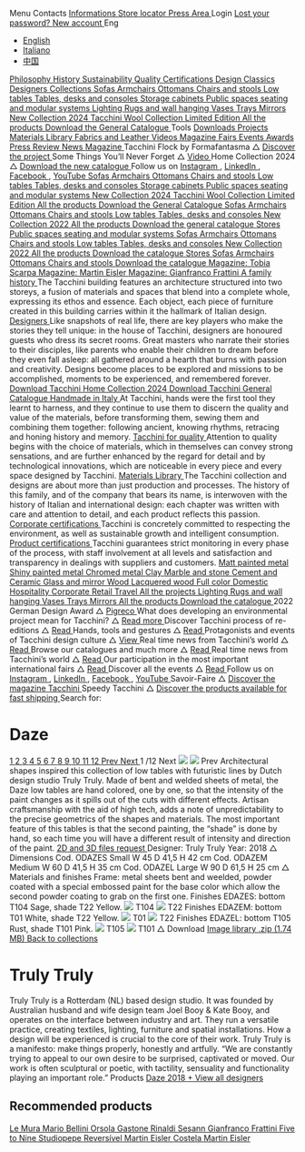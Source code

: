 Menu 
Contacts 
[ Informations ](file://cleaned_page.html/<https:/www.tacchini.it/en/informations/>)
[ Store locator ](file://cleaned_page.html/<https:/www.tacchini.it/en/store-locator/>)
[ Press Area ](file://cleaned_page.html/<https:/www.tacchini.it/en/press/>)
Login 
[ Lost your password? ](file://cleaned_page.html/<https:/www.tacchini.it/en/request-password/>)
[ New account ](file://cleaned_page.html/<https:/www.tacchini.it/en/reserved-area-access/>)
Eng 
  * [ English  ](file://cleaned_page.html/<https:/www.tacchini.it/en/low-tables/daze/> "English \(en\)")
  * [ Italiano  ](file://cleaned_page.html/<https:/www.tacchini.it/it/tavoli-bassi/daze/> "Italiano \(it\)")
  * [ 中国  ](file://cleaned_page.html/<https:/www.tacchini.it/zh/low-tables/daze/> "中国 \(zh\)")


[ Philosophy ](file://cleaned_page.html/<https:/www.tacchini.it/en/story/a-family-history/>)
[ History ](file://cleaned_page.html/<https:/www.tacchini.it/en/story/a-family-history/>) [ Sustainability ](file://cleaned_page.html/<https:/www.tacchini.it/en/sustainability/>) [ Quality ](file://cleaned_page.html/<https:/www.tacchini.it/en/quality/tacchini-for-quality/>) [ Certifications ](file://cleaned_page.html/<https:/www.tacchini.it/en/certifications/corporate-certifications/>) [ Design Classics ](file://cleaned_page.html/<https:/www.tacchini.it/en/design-classics/>) [ Designers ](file://cleaned_page.html/<https:/www.tacchini.it/en/designers/>)
[ Collections ](file://cleaned_page.html/<https:/www.tacchini.it/en/collections/>)
[ Sofas ](file://cleaned_page.html/<https:/www.tacchini.it/en/category/sofas/>)
[ Armchairs ](file://cleaned_page.html/<https:/www.tacchini.it/en/category/armchairs/>)
[ Ottomans ](file://cleaned_page.html/<https:/www.tacchini.it/en/category/ottomans/>)
[ Chairs and stools ](file://cleaned_page.html/<https:/www.tacchini.it/en/category/chairs-and-stools/>)
[ Low tables ](file://cleaned_page.html/<https:/www.tacchini.it/en/category/low-tables/>)
[ Tables, desks and consoles ](file://cleaned_page.html/<https:/www.tacchini.it/en/category/tables-desks-and-consoles/>)
[ Storage cabinets ](file://cleaned_page.html/<https:/www.tacchini.it/en/category/storage-cabinets/>)
[ Public spaces seating and modular systems ](file://cleaned_page.html/<https:/www.tacchini.it/en/category/public-spaces-seating-and-modular-systems/>)
[ Lighting ](file://cleaned_page.html/<https:/www.tacchini.it/en/tacchiniedizionitax/lighting/>)
[ Rugs and wall hanging ](file://cleaned_page.html/<https:/www.tacchini.it/en/tacchiniedizionitax/rugs-and-wall-hanging/>)
[ Vases ](file://cleaned_page.html/<https:/www.tacchini.it/en/tacchiniedizionitax/vases/>)
[ Trays ](file://cleaned_page.html/<https:/www.tacchini.it/en/tacchiniedizionitax/trays/>)
[ Mirrors ](file://cleaned_page.html/<https:/www.tacchini.it/en/tacchiniedizionitax/mirrors/>)
[ New Collection 2024 ](file://cleaned_page.html/<https:/www.tacchini.it/en/journal/tacchini-new-collection-2024/>)
[ Tacchini Wool Collection ](file://cleaned_page.html/<https:/www.tacchini.it/en/journal/tacchini-wool-collection/>)
[ Limited Edition ](file://cleaned_page.html/<https:/www.tacchini.it/en/category/limited-edition/>)
[ All the products ](file://cleaned_page.html/<http:/www.tacchini.it/en/collections/>)
[ Download the General Catalogue ](file://cleaned_page.html/<https:/www.tacchini.it/wp-content/uploads/2022/06/Tacchini-CatalogueT22.pdf>)
Tools 
[ Downloads ](file://cleaned_page.html/<https:/www.tacchini.it/en/downloads/>) [ Projects ](file://cleaned_page.html/<https:/www.tacchini.it/en/projects/>) [ Materials Library ](file://cleaned_page.html/<https:/www.tacchini.it/en/materials/>) [ Fabrics and Leather ](file://cleaned_page.html/<https:/www.tacchini.it/en/dress-code/>) [ Videos ](file://cleaned_page.html/<https:/www.tacchini.it/en/video-home/>)
[ Magazine ](file://cleaned_page.html/<https:/www.tacchini.it/en/savoir-faire/>)
[ Fairs ](file://cleaned_page.html/<https:/www.tacchini.it/en/fairs/>) [ Events ](file://cleaned_page.html/<https:/www.tacchini.it/en/events/>) [ Awards ](file://cleaned_page.html/<https:/www.tacchini.it/en/awards/>) [ Press Review ](file://cleaned_page.html/<https:/www.tacchini.it/en/press-review/>) [ News ](file://cleaned_page.html/<https:/www.tacchini.it/en/tjournal/>) [ Magazine ](file://cleaned_page.html/<https:/www.tacchini.it/en/savoir-faire/>)
Tacchini Flock by Formafantasma  △  [ Discover the project ](file://cleaned_page.html/<https:/www.tacchini.it/en/journal/tacchini-flock-by-formafantasma/>)
Some Things You’ll Never Forget  △  [ Video ](file://cleaned_page.html/<http:/www.tacchini.it/en/video/some-things-youll-never-forget/>)
Home Collection 2024  △  [ Download the new catalogue ](file://cleaned_page.html/<https:/www.tacchini.it/wp-content/uploads/2023/10/Tacchini-HomeCollection-Catalogue-2024.pdf>)
Follow us on [ Instagram ](file://cleaned_page.html/<https:/www.instagram.com/tacchini_italia_forniture/>) , [ LinkedIn ](file://cleaned_page.html/<https:/www.linkedin.com/company/tacchini-italia-forniture/>) , [ Facebook ](file://cleaned_page.html/<https:/www.facebook.com/TacchiniItaliaForniture/>) , [ YouTube ](file://cleaned_page.html/<https:/www.youtube.com/user/tacchiniforniture>)
[ Sofas ](file://cleaned_page.html/<https:/www.tacchini.it/en/category/sofas/>)
[ Armchairs ](file://cleaned_page.html/<https:/www.tacchini.it/en/category/armchairs/>)
[ Ottomans ](file://cleaned_page.html/<https:/www.tacchini.it/en/category/ottomans/>)
[ Chairs and stools ](file://cleaned_page.html/<https:/www.tacchini.it/en/category/chairs-and-stools/>)
[ Low tables ](file://cleaned_page.html/<https:/www.tacchini.it/en/category/low-tables/>)
[ Tables, desks and consoles ](file://cleaned_page.html/<https:/www.tacchini.it/en/category/tables-desks-and-consoles/>)
[ Storage cabinets ](file://cleaned_page.html/<https:/www.tacchini.it/en/category/storage-cabinets/>)
[ Public spaces seating and modular systems ](file://cleaned_page.html/<https:/www.tacchini.it/en/category/public-spaces-seating-and-modular-systems/>)
[ New Collection 2024 ](file://cleaned_page.html/<https:/www.tacchini.it/en/journal/tacchini-new-collection-2024/>)
[ Tacchini Wool Collection ](file://cleaned_page.html/<https:/www.tacchini.it/en/journal/tacchini-wool-collection/>)
[ Limited Edition ](file://cleaned_page.html/<https:/www.tacchini.it/en/category/limited-edition/>)
[ All the products ](file://cleaned_page.html/<http:/www.tacchini.it/en/collections/>)
[ Download the General Catalogue ](file://cleaned_page.html/<https:/www.tacchini.it/wp-content/uploads/2022/06/Tacchini-CatalogueT22.pdf>)
[ Sofas ](file://cleaned_page.html/<https:/www.tacchini.it/en/category/sofas/?type=15751>)
[ Armchairs ](file://cleaned_page.html/<https:/www.tacchini.it/en/category/armchairs/?type=15751>)
[ Ottomans ](file://cleaned_page.html/<https:/www.tacchini.it/en/category/ottomans/?type=15751>)
[ Chairs and stools ](file://cleaned_page.html/<https:/www.tacchini.it/en/category/chairs-and-stools/?type=15751>)
[ Low tables ](file://cleaned_page.html/<https:/www.tacchini.it/en/category/low-tables/?type=15751>)
[ Tables, desks and consoles ](file://cleaned_page.html/<https:/www.tacchini.it/en/category/tables-desks-and-consoles/?type=15751>)
[ New Collection 2022 ](file://cleaned_page.html/<https:/www.tacchini.it/en/journal/tacchini-new-collections-utopia/>)
[ All the products ](file://cleaned_page.html/<https:/www.tacchini.it/en/tipologia/domestic/>)
[ Download the general catalogue ](file://cleaned_page.html/<https:/www.tacchini.it/wp-content/uploads/2022/06/Tacchini-CatalogueT22.pdf>)
[ Stores ](file://cleaned_page.html/<https:/www.tacchini.it/en/stores/>)
[ Public spaces seating and modular systems ](file://cleaned_page.html/<https:/www.tacchini.it/en/category/public-spaces-seating-and-modular-systems/?type=15752>)
[ Sofas ](file://cleaned_page.html/<https:/www.tacchini.it/en/category/sofas/?type=15752>)
[ Armchairs ](file://cleaned_page.html/<https:/www.tacchini.it/en/category/armchairs/?type=15752>)
[ Ottomans ](file://cleaned_page.html/<https:/www.tacchini.it/en/category/ottomans/?type=15752>)
[ Chairs and stools ](file://cleaned_page.html/<https:/www.tacchini.it/en/category/chairs-and-stools/?type=15752>)
[ Low tables ](file://cleaned_page.html/<https:/www.tacchini.it/en/category/low-tables/?type=15752>)
[ Tables, desks and consoles ](file://cleaned_page.html/<https:/www.tacchini.it/en/category/tables-desks-and-consoles/?type=15752>)
[ New Collection 2022 ](file://cleaned_page.html/<https:/www.tacchini.it/en/journal/tacchini-new-collections-utopia/>)
[ All the products ](file://cleaned_page.html/<https:/www.tacchini.it/en/tipologia/contract/>)
[ Download the catalogue ](file://cleaned_page.html/<https:/www.tacchini.it/wp-content/uploads/2022/06/Tacchini-CatalogueT22.pdf>)
[ Stores ](file://cleaned_page.html/<https:/www.tacchini.it/en/stores/>)
[ Sofas ](file://cleaned_page.html/<https:/www.tacchini.it/en/category/sofas/?type=15753>)
[ Armchairs ](file://cleaned_page.html/<https:/www.tacchini.it/en/category/armchairs/?type=15753>)
[ Ottomans ](file://cleaned_page.html/<https:/www.tacchini.it/en/category/ottomans/?type=15753>)
[ Chairs and stools ](file://cleaned_page.html/<https:/www.tacchini.it/en/category/chairs-and-stools/?type=15753>)
[ Download the catalogue ](file://cleaned_page.html/<https:/www.tacchini.it/wp-content/uploads/2019/12/Tacchini-Design-Classics.pdf>)
[ Magazine: Tobia Scarpa ](file://cleaned_page.html/<https:/www.tacchini.it/en/savoir-faire/model-pigreco-1959-2021/>)
[ Magazine: Martin Eisler ](file://cleaned_page.html/<https:/www.tacchini.it/en/savoir-faire/una-conversazione-con-alberto-and-ruth-eisler/>)
[ Magazine: Gianfranco Frattini ](file://cleaned_page.html/<https:/www.tacchini.it/en/savoir-faire/gianfranco-frattini/>)
[ A family history ](file://cleaned_page.html/<https:/www.tacchini.it/en/story/a-family-history/>)
The Tacchini building features an architecture structured into two storeys, a fusion of materials and spaces that blend into a complete whole, expressing its ethos and essence. Each object, each piece of furniture created in this building carries within it the hallmark of Italian design. 
[ Designers ](file://cleaned_page.html/<https:/www.tacchini.it/en/designers/>)
Like snapshots of real life, there are key players who make the stories they tell unique: in the house of Tacchini, designers are honoured guests who dress its secret rooms. Great masters who narrate their stories to their disciples, like parents who enable their children to dream before they even fall asleep: all gathered around a hearth that burns with passion and creativity. Designs become places to be explored and missions to be accomplished, moments to be experienced, and remembered forever. 
[ Download Tacchini Home Collection 2024 ](file://cleaned_page.html/<https:/www.tacchini.it/wp-content/uploads/2023/10/Tacchini-HomeCollection-Catalogue-2024.pdf>)
[ Download Tacchini General Catalogue ](file://cleaned_page.html/<https:/www.tacchini.it/wp-content/uploads/2022/06/Tacchini-CatalogueT22.pdf>)
[ Handmade in Italy ](file://cleaned_page.html/<https:/www.tacchini.it/en/quality/handmade-in-italy/>)
At Tacchini, hands were the first tool they learnt to harness, and they continue to use them to discern the quality and value of the materials, before transforming them, sewing them and combining them together: following ancient, knowing rhythms, retracing and honing history and memory. 
[ Tacchini for quality ](file://cleaned_page.html/<https:/www.tacchini.it/en/quality/tacchini-for-quality/>)
Attention to quality begins with the choice of materials, which in themselves can convey strong sensations, and are further enhanced by the regard for detail and by technological innovations, which are noticeable in every piece and every space designed by Tacchini. 
[ Materials Library ](file://cleaned_page.html/<https:/www.tacchini.it/en/materials/>)
The Tacchini collection and designs are about more than just production and processes. The history of this family, and of the company that bears its name, is interwoven with the history of Italian and international design: each chapter was written with care and attention to detail, and each product reflects this passion. 
[ Corporate certifications ](file://cleaned_page.html/<https:/www.tacchini.it/en/certifications/corporate-certifications/>)
Tacchini is concretely committed to respecting the environment, as well as sustainable growth and intelligent consumption. 
[ Product certifications ](file://cleaned_page.html/<https:/www.tacchini.it/en/certifications/product-certifications/>)
Tacchini guarantees strict monitoring in every phase of the process, with staff involvement at all levels and satisfaction and transparency in dealings with suppliers and customers. 
[ Matt painted metal ](file://cleaned_page.html/<https:/www.tacchini.it/en/materials/matt-painted-metal/>)
[ Shiny painted metal ](file://cleaned_page.html/<https:/www.tacchini.it/en/materials/shiny-painted-metal/>)
[ Chromed metal ](file://cleaned_page.html/<https:/www.tacchini.it/en/materials/chromed-metal/>)
[ Clay ](file://cleaned_page.html/<https:/www.tacchini.it/en/materials/argille/>)
[ Marble and stone ](file://cleaned_page.html/<https:/www.tacchini.it/en/materials/marble/>)
[ Cement and Ceramic ](file://cleaned_page.html/<https:/www.tacchini.it/en/materials/cement-and-ceramic/>)
[ Glass and mirror ](file://cleaned_page.html/<https:/www.tacchini.it/en/materials/glass-mirror/>)
[ Wood ](file://cleaned_page.html/<https:/www.tacchini.it/en/materials/wood/>)
[ Lacquered wood ](file://cleaned_page.html/<https:/www.tacchini.it/en/materials/lacquered-wood/>)
[ Full color ](file://cleaned_page.html/<https:/www.tacchini.it/en/materials/full-color/>)
[ Domestic ](file://cleaned_page.html/<https:/www.tacchini.it/en/realiztax/domestic/>)
[ Hospitality ](file://cleaned_page.html/<https:/www.tacchini.it/en/realiztax/hospitality/>)
[ Corporate ](file://cleaned_page.html/<https:/www.tacchini.it/en/realiztax/corporate/>)
[ Retail ](file://cleaned_page.html/<https:/www.tacchini.it/en/realiztax/retail/>)
[ Travel ](file://cleaned_page.html/<https:/www.tacchini.it/en/realiztax/travel/>)
[ All the projects ](file://cleaned_page.html/<http:/www.tacchini.it/en/realizzazioni/>)
[ Lighting ](file://cleaned_page.html/<https:/www.tacchini.it/en/tacchiniedizionitax/lighting/>)
[ Rugs and wall hanging ](file://cleaned_page.html/<https:/www.tacchini.it/en/tacchiniedizionitax/rugs-and-wall-hanging/>)
[ Vases ](file://cleaned_page.html/<https:/www.tacchini.it/en/tacchiniedizionitax/vases/>)
[ Trays ](file://cleaned_page.html/<https:/www.tacchini.it/en/tacchiniedizionitax/trays/>)
[ Mirrors ](file://cleaned_page.html/<https:/www.tacchini.it/en/tacchiniedizionitax/mirrors/>)
[ All the products ](file://cleaned_page.html/<https:/www.tacchini.it/en/accessories/>)
[ Download the catalogue ](file://cleaned_page.html/<https:/www.tacchini.it/wp-content/uploads/2022/06/Tacchini-CatalogueT22.pdf>)
2022 German Design Award  △  [ Pigreco ](file://cleaned_page.html/<https:/www.tacchini.it/en/journal/pigreco-wins-the-2022-german-design-award/>)
What does developing an environmental project mean for Tacchini?  △  [ Read more ](file://cleaned_page.html/<https:/www.tacchini.it/en/sustainability/>)
Discover Tacchini process of re-editions  △  [ Read ](file://cleaned_page.html/<http:/www.tacchini.it/en/design-classics/>)
Hands, tools and gestures  △  [ Read ](file://cleaned_page.html/<http:/www.tacchini.it/en/journal/mani-strumenti-e-gesti/>)
Protagonists and events of Tacchini design culture  △  [ View ](file://cleaned_page.html/<http:/www.tacchini.it/en/video/>)
Real time news from Tacchini’s world  △  [ Read ](file://cleaned_page.html/<http:/www.tacchini.it/en/tjournal/>)
Browse our catalogues and much more  △  [ Read ](file://cleaned_page.html/<https:/www.tacchini.it/en/downloads/>)
Real time news from Tacchini’s world  △  [ Read ](file://cleaned_page.html/<http:/www.tacchini.it/en/tjournal/>)
Our participation in the most important international fairs  △  [ Read ](file://cleaned_page.html/<http:/www.tacchini.it/en/fiere/>)
Discover all the events  △  [ Read ](file://cleaned_page.html/<http:/www.tacchini.it/en/eventi/>)
Follow us on [ Instagram ](file://cleaned_page.html/<https:/www.instagram.com/tacchini_italia_forniture/>) , [ LinkedIn ](file://cleaned_page.html/<https:/www.linkedin.com/company/tacchini-italia-forniture/>) , [ Facebook ](file://cleaned_page.html/<https:/www.facebook.com/TacchiniItaliaForniture/>) , [ YouTube ](file://cleaned_page.html/<https:/www.youtube.com/user/tacchiniforniture>)
Savoir-Faire  △  [ Discover the magazine Tacchini ](file://cleaned_page.html/<http:/www.tacchini.it/en/savoir-faire/>)
Speedy Tacchini  △  [ Discover the products available for fast shipping ](file://cleaned_page.html/<https:/www.tacchini.it/wp-content/uploads/2021/01/Tacchini-Speedy-Catalogue-2021-01.pdf>)
Search for: 
#  Daze 
[ 1 ](file://cleaned_page.html/<>)
[ 2 ](file://cleaned_page.html/<>)
[ 3 ](file://cleaned_page.html/<>)
[ 4 ](file://cleaned_page.html/<>)
[ 5 ](file://cleaned_page.html/<>)
[ 6 ](file://cleaned_page.html/<>)
[ 7 ](file://cleaned_page.html/<>)
[ 8 ](file://cleaned_page.html/<>)
[ 9 ](file://cleaned_page.html/<>)
[ 10 ](file://cleaned_page.html/<>)
[ 11 ](file://cleaned_page.html/<>)
[ 12 ](file://cleaned_page.html/<>)
[ Prev ](file://cleaned_page.html/<>) [ Next ](file://cleaned_page.html/<>)
1  /12 
Next ![](https://www.tacchini.it/wp-content/themes/tacchini/img/next.svg)
![](https://www.tacchini.it/wp-content/themes/tacchini/img/prev.svg) Prev 
Architectural shapes inspired this collection of low tables with futuristic lines by Dutch design studio Truly Truly. Made of bent and welded sheets of metal, the Daze low tables are hand colored, one by one, so that the intensity of the paint changes as it spills out of the cuts with different effects. Artisan craftsmanship with the aid of high tech, adds a note of unpredictability to the precise geometrics of the shapes and materials. The most important feature of this tables is that the second painting, the “shade” is done by hand, so each time you will have a different result of intensity and direction of the paint. 
[ 2D and 3D files request ](file://cleaned_page.html/<https:/www.tacchini.it/en/richiedi-file-2d-e-3d/>)
Designer: Truly Truly  Year: 2018 
△  Dimensions 
Cod. ODAZES Small W 45 D 41,5 H 42 cm 
Cod. ODAZEM Medium W 60 D 41,5 H 35 cm 
Cod. ODAZEL Large W 90 D 61,5 H 25 cm 
△  Materials and finishes 
Frame: metal sheets bent and weelded, powder coated with a special embossed paint for the base color which allow the second powder coating to grab on the first one. 
Finishes EDAZES: bottom T104 Sage, shade T22 Yellow. 
![](https://www.tacchini.it/wp-content/uploads/2022/12/Tacchini-MaterialsLibrary-T104.png) T104 
![](https://www.tacchini.it/wp-content/uploads/2017/11/Tacchini-MaterialsLibrary-T22.png) T22 
Finishes EDAZEM: bottom T01 White, shade T22 Yellow. 
![](https://www.tacchini.it/wp-content/uploads/2022/12/Tacchini-MaterialsLibrary-T01.png) T01 
![](https://www.tacchini.it/wp-content/uploads/2017/11/Tacchini-MaterialsLibrary-T22.png) T22 
Finishes EDAZEL: bottom T105 Rust, shade T101 Pink. 
![](https://www.tacchini.it/wp-content/uploads/2022/12/Tacchini-MaterialsLibrary-T105.png) T105 
![](https://www.tacchini.it/wp-content/uploads/2018/05/Tacchini-MaterialsLibrary-T101.png) T101 
△  Download 
[ Image library ](file://cleaned_page.html/<https:/www.tacchini.it/wp-content/uploads/2018/05/Daze.zip>)
[ .zip (1.74 MB) ](file://cleaned_page.html/<https:/www.tacchini.it/wp-content/uploads/2018/05/Daze.zip>)
[ Back to collections ](file://cleaned_page.html/<https:/www.tacchini.it/en/collections/>)
#  Truly Truly 
Truly Truly is a Rotterdam (NL) based design studio. It was founded by Australian husband and wife design team Joel Booy & Kate Booy, and operates on the interface between industry and art. They run a versatile practice, creating textiles, lighting, furniture and spatial installations. How a design will be experienced is crucial to the core of their work. Truly Truly is a manifesto: make things properly, honestly and artfully. “We are constantly trying to appeal to our own desire to be surprised, captivated or moved. Our work is often sculptural or poetic, with tactility, sensuality and functionality playing an important role.” 
Products 
[ Daze  2018  ](file://cleaned_page.html/<https:/www.tacchini.it/en/low-tables/daze/>)
[ + View all designers ](file://cleaned_page.html/<https:/www.tacchini.it/en/designers/>)
##  Recommended products 
[ Le Mura  Mario Bellini  ](file://cleaned_page.html/<https:/www.tacchini.it/en/sofas/le-mura/>)
[ Orsola  Gastone Rinaldi  ](file://cleaned_page.html/<https:/www.tacchini.it/en/sofas/orsola/>)
[ Sesann  Gianfranco Frattini  ](file://cleaned_page.html/<https:/www.tacchini.it/en/sofas/sesann/>)
[ Five to Nine  Studiopepe  ](file://cleaned_page.html/<https:/www.tacchini.it/en/sofas/five-to-nine/>)
[ Reversível  Martin Eisler  ](file://cleaned_page.html/<https:/www.tacchini.it/en/armchairs/reversivel/>)
[ Costela  Martin Eisler  ](file://cleaned_page.html/<https:/www.tacchini.it/en/armchairs/costela/>)
